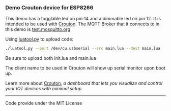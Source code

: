 ### Demo Crouton device for ESP8266

This demo has a togglable led on pin 14 and a dimmable led on pin 12. It is intended to be used with [Crouton](http://crouton.mybluemix.net/). The MQTT Broker that it connects to in this demo is [test.mosquitto.org](test.mosquitto.org)

Using [luatool.py](https://github.com/4refr0nt/luatool) to upload code:

```bash
./luatool.py --port /dev/cu.usbserial --src main.lua --dest main.lua
```

Be sure to upload both init.lua and main.lua

The client name to be used in Crouton will show up serial monitor upon boot up.

Learn more about [Crouton](http://crouton.mybluemix.net/), *a dashboard that lets you visualize and control your IOT devices with minimal setup*

-------

Code provide under the MIT License

